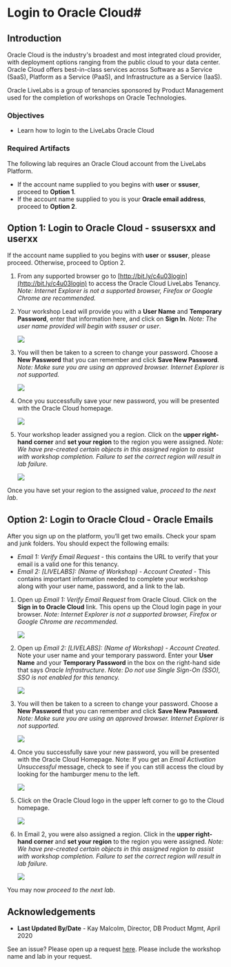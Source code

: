 # Login to Oracle Cloud#

## **Introduction**

Oracle Cloud is the industry's broadest and most integrated cloud provider, with deployment options ranging from the public cloud to your data center. Oracle Cloud offers best-in-class services across Software as a Service (SaaS), Platform as a Service (PaaS), and Infrastructure as a Service (IaaS).

Oracle LiveLabs is a group of tenancies sponsored by Product Management used for the completion of workshops on Oracle Technologies.

### Objectives

- Learn how to login to the LiveLabs Oracle Cloud

### Required Artifacts

The following lab requires an Oracle Cloud account from the LiveLabs Platform.

- If the account name supplied to you begins with **user** or **ssuser**, proceed to **Option 1**.
- If the account name supplied to you is your **Oracle email address**,  proceed to **Option 2**.

## **Option 1**:  Login to Oracle Cloud - ssusersxx and userxx

If the account name supplied to you begins with **user** or **ssuser**, please proceed. Otherwise, proceed to Option 2.

1. From any supported browser go to [http://bit.ly/c4u03login](http://bit.ly/c4u03login) to access the Oracle Cloud LiveLabs Tenancy. *Note: Internet Explorer is not a supported browser, Firefox or Google Chrome are recommended.*

2. Your workshop Lead will provide you with a **User Name** and **Temporary Password**, enter that information here, and click on **Sign In**. *Note: The user name provided will begin with ssuser or user*.

    ![](./images/loginpage.png " ")

3.  You will then be taken to a screen to change your password. Choose a **New Password** that you can remember and click **Save New Password**. *Note: Make sure you are using an approved browser. Internet Explorer is not supported.*

    ![](./images/changepwd.png " ")

4.  Once you successfully save your new password, you will be presented with the Oracle Cloud homepage.

    ![](./images/homepage.png " ")

5.  Your workshop leader assigned you a region. Click on the **upper right-hand corner** and **set your region** to the region you were assigned. *Note: We have pre-created certain objects in this assigned region to assist with workshop completion. Failure to set the correct region will result in lab failure.*

    ![](./images/changeregion.png " ")

Once you have set your region to the assigned value, *proceed to the next lab*.

## **Option 2**:  Login to Oracle Cloud - Oracle Emails

After you sign up on the platform, you’ll get two emails. Check your spam and junk folders. You should expect the following emails:
- *Email 1: Verify Email Request* - this contains the URL to verify that your email is a valid one for this tenancy.
- *Email 2: [LIVELABS]: (Name of Workshop) - Account Created* - This contains important information needed to complete your workshop along with your user name, password, and a link to the lab.

1.  Open up *Email 1: Verify Email Request* from Oracle Cloud. Click on the **Sign in to Oracle Cloud** link. This opens up the Cloud login page in your browser. *Note: Internet Explorer is not a supported browser, Firefox or Google Chrome are recommended.*

    ![](./images/signin.png " ")

2.  Open up *Email 2: [LIVELABS]: (Name of Workshop) - Account Created*. Note your user name and your temporary password.  Enter your **User Name** and your **Temporary Password** in the box on the right-hand side that says *Oracle Infrastructure*. *Note: Do not use Single Sign-On (SSO), SSO is not enabled for this tenancy.*

    ![](./images/loginpage.png " ")

3.  You will then be taken to a screen to change your password. Choose a **New Password** that you can remember and click **Save New Password**. *Note: Make sure you are using an approved browser. Internet Explorer is not supported.*

    ![](./images/changepwd.png " ")

4.  Once you successfully save your new password, you will be presented with the Oracle Cloud Homepage. Note: If you get an *Email Activation Unsuccessful* message, check to see if you can still access the cloud by looking for the hamburger menu to the left.

    ![](./images/emailactivation.png " ")

5.  Click on the Oracle Cloud logo in the upper left corner to go to the Cloud homepage.

    ![](./images/topmenu.png " ")

6.  In Email 2, you were also assigned a region. Click in the **upper right-hand corner** and **set your region** to the region you were assigned. *Note: We have pre-created certain objects in this assigned region to assist with workshop completion. Failure to set the correct region will result in lab failure.*

    ![](./images/changeregion.png " ")

You may now *proceed to the next lab*.

## **Acknowledgements**

- **Last Updated By/Date** - Kay Malcolm, Director, DB Product Mgmt, April 2020

See an issue?  Please open up a request [here](https://github.com/oracle/learning-library/issues).   Please include the workshop name and lab in your request.